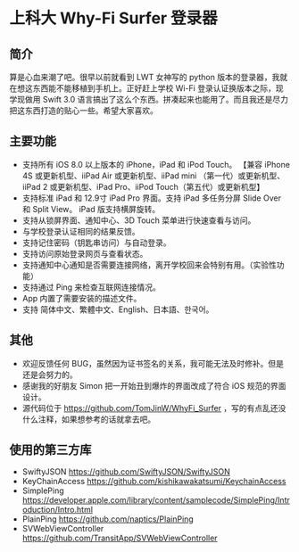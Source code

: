 # 上科大 Why-Fi Surfer 登录器

## 简介

算是心血来潮了吧。很早以前就看到 LWT 女神写的 python 版本的登录器，我就在想这东西能不能移植到手机上。正好赶上学校 Wi-Fi 登录认证换版本之际，现学现做用 Swift 3.0 语言搞出了这么个东西。拼凑起来也能用了。而且我还是尽力把这东西打造的贴心一些。希望大家喜欢。

## 主要功能
- 支持所有 iOS 8.0 以上版本的 iPhone，iPad 和 iPod Touch。 【兼容 iPhone 4S 或更新机型、iiPad Air 或更新机型、iiPad mini （第一代）或更新机型、iiPad 2 或更新机型、iPad Pro、iiPod Touch（第五代）或更新机型】
- 支持标准 iPad 和 12.9寸 iPad Pro 界面。支持 iPad 多任务分屏 Slide Over 和 Split View。 iPad 版支持横屏旋转。
- 支持从锁屏界面、通知中心、3D Touch 菜单进行快速查看与访问。
- 与学校登录认证相同的结果反馈。
- 支持记住密码（钥匙串访问）与自动登录。
- 支持访问原始登录网页与查看状态。
- 支持通知中心通知是否需要连接网络，离开学校回来会特别有用。（实验性功能）
- 支持通过 Ping 来检查互联网连接情况。
- App 内置了需要安装的描述文件。
- 支持 简体中文、繁體中文、English、日本語、한국어。

## 其他
- 欢迎反馈任何 BUG，虽然因为证书签名的关系，我可能无法及时修补。但是还是会努力的。
- 感谢我的好朋友 Simon 把一开始丑到爆炸的界面改成了符合 iOS 规范的界面设计。
- 源代码位于 https://github.com/TomJinW/WhyFi_Surfer ，写的有点乱还没什么注释，如果想参考的话就拿去吧。

## 使用的第三方库
- SwiftyJSON https://github.com/SwiftyJSON/SwiftyJSON
- KeyChainAccess https://github.com/kishikawakatsumi/KeychainAccess
- SimplePing https://developer.apple.com/library/content/samplecode/SimplePing/Introduction/Intro.html
- PlainPing https://github.com/naptics/PlainPing
- SVWebViewController https://github.com/TransitApp/SVWebViewController
